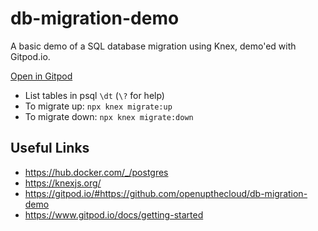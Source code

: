 # db-migration-demo

A basic demo of a SQL database migration using Knex, demo'ed with Gitpod.io.

[Open in Gitpod](https://gitpod.io/#https://github.com/openupthecloud/db-migration-demo)

* List tables in psql `\dt` (`\?` for help)
* To migrate up: `npx knex migrate:up`
* To migrate down: `npx knex migrate:down`

## Useful Links

* https://hub.docker.com/_/postgres
* https://knexjs.org/
* https://gitpod.io/#https://github.com/openupthecloud/db-migration-demo
* https://www.gitpod.io/docs/getting-started

